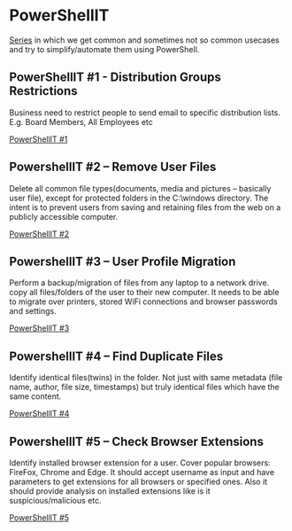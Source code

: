 # PowerShellIT

[Series](https://www.andysvints.com/category/powershellit/) in which we get common and sometimes not so common usecases and try to simplify/automate them using PowerShell.

## PowerShellIT #1 - Distribution Groups Restrictions

Business need to restrict people to send email to specific distribution lists. E.g. Board Members, All Employees etc

[PowerShellIT #1](https://github.com/andysvints/PowerShellIT/tree/master/PowerShellIT%20%231%20-%20Distribution%20Groups%20Restrictions)

## PowershellIT #2 – Remove User Files

Delete all common file types(documents, media and pictures – basically user file), except for protected folders in the C:\windows directory. The intent is to prevent users from saving and retaining files from the web on a publicly accessible computer.

[PowerShellIT #2](https://github.com/andysvints/PowerShellIT/tree/master/PoweshellIT%20%232%20%E2%80%93%20Remove%20User%20Files)

## PowershellIT #3 – User Profile Migration

Perform a backup/migration of files from any laptop to a network drive. copy all files/folders of the user to their new computer. It needs to be able to migrate over  printers, stored WiFi connections and browser passwords and settings.

[PowerShellIT #3](https://www.andysvints.com/powershellit-3-user-profile-migration/)

## PowershellIT #4 – Find Duplicate Files

Identify identical files(twins) in the folder. Not just with same metadata (file name, author, file size, timestamps) but truly identical files which have the same content.

[PowerShellIT #4](https://www.andysvints.com/powershellit-4-find-duplicate-files/)

## PowershellIT #5 – Check Browser Extensions

Identify installed browser extension for a user. Cover popular browsers: FireFox, Chrome and Edge.
It should accept username as input and have parameters to get extensions for all browsers or specified ones. Also it should provide analysis on installed extensions like is it suspicious/malicious etc.

[PowerShellIT #5](https://www.andysvints.com/powershell-5---browser-extensions)
